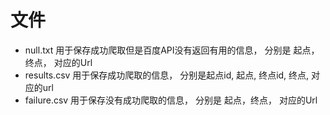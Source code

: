 # 文件
- null.txt 用于保存成功爬取但是百度API没有返回有用的信息， 分别是 起点，终点， 对应的Url
- results.csv 用于保存成功爬取的信息， 分别是起点id, 起点, 终点id, 终点, 对应的url
- failure.csv 用于保存没有成功爬取的信息， 分别是 起点，终点， 对应的Url